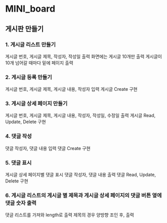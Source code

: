 # MINI_board

## 게시판 만들기

### 1. 게시글 리스트 만들기
게시글 번호, 게시글 제목, 작성자, 작성일 출력
화면에는 게시글 10개만 출력
게시글이 10개 넘어갈 때마다 밑에 페이지 출력 

### 2. 게시글 등록 만들기
게시글 번호, 게시글 제목, 게시글 내용, 작성자 입력
게시글 Create 구현

### 3. 게시글 상세 페이지 만들기
게시글 번호, 게시글 제목, 게시글 내용, 작성자, 작성일, 수정일 출력
게시글 Read, Update, Delete 구현 

### 4. 댓글 작성
댓글 작성자, 댓글 내용 입력
댓글 Create 구현

### 5. 댓글 표시
게시글 상세 페이지별 댓글 표시
댓글 작성자, 댓글 내용 출력
댓글 Read, Update, Delete 구현

### 6. 게시글 리스트의 게시글 별 제목과 게시글 상세 페이지의 댓글 버튼 옆에 댓글 숫자 출력
댓글 리스트를 가져와 length로 출력
제목의 경우 양방향 조인 후, 출력
